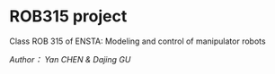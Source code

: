 # ROB315 project
Class ROB 315 of ENSTA: Modeling and control of manipulator robots
 
*Author： Yan CHEN & Dajing GU*
